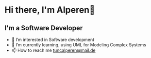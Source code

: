 # Hi there, I'm Alperen👋
## I'm a Software Developer
- 👀 I’m interested in Software development
- 🌱 I’m currently learning, using UML for Modeling Complex Systems
- 📫 How to reach me tuncalperen@mail.de
